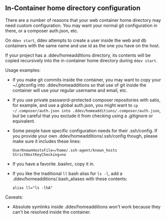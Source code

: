 ## In-Container home directory configuration

There are a number of reasons that your web container home directory may need custom configuration. You may want your normal git configuration in there, or a composer auth.json, etc.

On `ddev start`, ddev attempts to create a user inside the web and db containers with the same name and use id as the one you have on the host.

If your project has a .ddev/homeadditions directory, its contents will be copied recursively into the in-container home directory during `ddev start`.

Usage examples:

* If you make git commits inside the container, you may want to copy your ~/.gitconfig into .ddev/homeadditions so that use of git inside the container will use your regular username and email, etc.
* If you use private password-protected composer repositories with satis, for example, and use a global auth.json, you might want to `cp ~/.composer/auth.json into .ddev/homeadditions/.composer/auth.json`, but be careful that you exclude it from checking using a .gitignore or equivalent.
* Some people have specific configuration needs for their .ssh/config. If you provide your own .ddev/homeadditions/.ssh/config though, please make sure it includes these lines:

    ```
    UserKnownHostsFile=/home/.ssh-agent/known_hosts
    StrictHostKeyChecking=no
    ```

* If you have a favorite .bashrc, copy it in.

* If you like the traditional `ll` bash alias for `ls -l`, add a .ddev/homeadditions/.bash_aliases with these contents:

    ```
    alias ll="ls -lhA"
    ```

Caveats:

* Absolute symlinks inside .ddev/homeadditions won't work because they can't be resolved inside the container.
